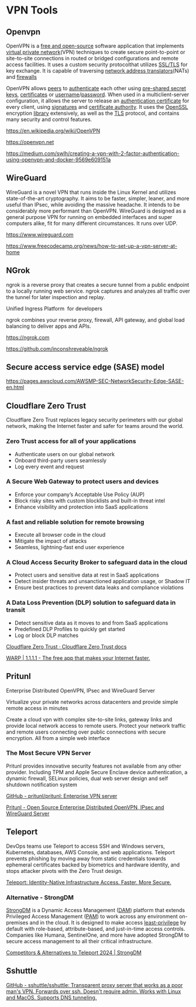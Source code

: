 # VPN Tools

## Openvpn

OpenVPN is a [free and open-source](https://en.wikipedia.org/wiki/Free_and_open-source) software application that implements [virtual private network](https://en.wikipedia.org/wiki/Virtual_private_network)(VPN) techniques to create secure point-to-point or site-to-site connections in routed or bridged configurations and remote access facilities. It uses a custom security protocolthat utilizes [SSL/TLS](https://en.wikipedia.org/wiki/Transport_Layer_Security) for key exchange. It is capable of traversing [network address translators](https://en.wikipedia.org/wiki/Network_address_translator)(NATs) and [firewalls](https://en.wikipedia.org/wiki/Firewall_(computing))

OpenVPN allows [peers](https://en.wikipedia.org/wiki/Peer-to-peer) to [authenticate](https://en.wikipedia.org/wiki/Authentication) each other using [pre-shared secret keys](https://en.wikipedia.org/wiki/Pre-shared_key), [certificates](https://en.wikipedia.org/wiki/Public_key_certificate) or [username](https://en.wikipedia.org/wiki/User_(computing))/[password](https://en.wikipedia.org/wiki/Password). When used in a multiclient-server configuration, it allows the server to release an [authentication certificate](https://en.wikipedia.org/wiki/Public_key_certificate) for every client, using [signatures](https://en.wikipedia.org/wiki/Digital_signature) and [certificate authority](https://en.wikipedia.org/wiki/Certificate_authority). It uses the [OpenSSL](https://en.wikipedia.org/wiki/OpenSSL) encryption [library](https://en.wikipedia.org/wiki/Library_(computing)) extensively, as well as the [TLS](https://en.wikipedia.org/wiki/Transport_Layer_Security) protocol, and contains many security and control features.

https://en.wikipedia.org/wiki/OpenVPN

https://openvpn.net

https://medium.com/swlh/creating-a-vpn-with-2-factor-authentication-using-openvpn-and-docker-9569e609151a

## WireGuard

WireGuard is a novel VPN that runs inside the Linux Kernel and utilizes state-of-the-art cryptography. It aims to be faster, simpler, leaner, and more useful than IPsec, while avoiding the massive headache. It intends to be considerably more performant than OpenVPN. WireGuard is designed as a general purpose VPN for running on embedded interfaces and super computers alike, fit for many different circumstances. It runs over UDP.

https://www.wireguard.com

https://www.freecodecamp.org/news/how-to-set-up-a-vpn-server-at-home

## NGrok

ngrok is a reverse proxy that creates a secure tunnel from a public endpoint to a locally running web service. ngrok captures and analyzes all traffic over the tunnel for later inspection and replay.

Unified Ingress Platform  for developers

ngrok combines your reverse proxy, firewall, API gateway, and global load balancing to deliver apps and APIs.

https://ngrok.com

https://github.com/inconshreveable/ngrok

## Secure access service edge (SASE) model

https://pages.awscloud.com/AWSMP-SEC-NetworkSecurity-Edge-SASE-en.html

## Cloudflare Zero Trust

Cloudflare Zero Trust replaces legacy security perimeters with our global network, making the Internet faster and safer for teams around the world.

### Zero Trust access for all of your applications

- Authenticate users on our global network
- Onboard third-party users seamlessly
- Log every event and request

### A Secure Web Gateway to protect users and devices

- Enforce your company’s Acceptable Use Policy (AUP)
- Block risky sites with custom blocklists and built-in threat intel
- Enhance visibility and protection into SaaS applications

### A fast and reliable solution for remote browsing

- Execute all browser code in the cloud
- Mitigate the impact of attacks
- Seamless, lightning-fast end user experience

### A Cloud Access Security Broker to safeguard data in the cloud

- Protect users and sensitive data at rest in SaaS applications
- Detect insider threats and unsanctioned application usage, or Shadow IT
- Ensure best practices to prevent data leaks and compliance violations

### A Data Loss Prevention (DLP) solution to safeguard data in transit

- Detect sensitive data as it moves to and from SaaS applications
- Predefined DLP Profiles to quickly get started
- Log or block DLP matches

[Cloudflare Zero Trust · Cloudflare Zero Trust docs](https://developers.cloudflare.com/cloudflare-one/)

[WARP | 1.1.1.1 - The free app that makes your Internet faster.](https://1.1.1.1/)

## Pritunl

Enterprise Distributed OpenVPN, IPsec and WireGuard Server

Virtualize your private networks across datacenters and provide simple remote access in minutes

Create a cloud vpn with complex site-to-site links, gateway links and provide local network access to remote users. Protect your network traffic and remote users connecting over public connections with secure encryption. All from a simple web interface

### The Most Secure VPN Server

Pritunl provides innovative security features not available from any other provider. Including TPM and Apple Secure Enclave device authentication, a dynamic firewall, SELinux policies, dual web server design and self shutdown notification system

[GitHub - pritunl/pritunl: Enterprise VPN server](https://github.com/pritunl/pritunl)

[Pritunl - Open Source Enterprise Distributed OpenVPN, IPsec and WireGuard Server](https://pritunl.com/)

## Teleport

DevOps teams use Teleport to access SSH and Windows servers, Kubernetes, databases, AWS Console, and web applications. Teleport prevents phishing by moving away from static credentials towards ephemeral certificates backed by biometrics and hardware identity, and stops attacker pivots with the Zero Trust design.

[Teleport: Identity-Native Infrastructure Access. Faster. More Secure.](https://goteleport.com/)

### Alternative - StrongDM

[StrongDM](https://strongdm.com/) is a Dynamic Access Management ([DAM](https://www.strongdm.com/dynamic-access-management-dam)) platform that extends Privileged Access Management ([PAM](https://www.strongdm.com/privileged-access-management)) to work across any environment on-premises and in the cloud. It is designed to make access [least-privilege](https://www.strongdm.com/blog/principle-of-least-privilege) by default with role-based, attribute-based, and just-in-time access controls. Companies like Humana, SentinelOne, and more have adopted StrongDM to secure access management to all their critical infrastructure.

[Competitors & Alternatives to Teleport 2024 | StrongDM](https://www.strongdm.com/blog/alternatives-to-gravitational-teleport)

## Sshuttle

[GitHub - sshuttle/sshuttle: Transparent proxy server that works as a poor man's VPN. Forwards over ssh. Doesn't require admin. Works with Linux and MacOS. Supports DNS tunneling.](https://github.com/sshuttle/sshuttle)
